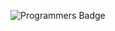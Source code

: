 ![Programmers Badge](https://raw.githubusercontent.com/{danny1321@naver.com}/Programmers_Badge_Generator/main/result/result.svg)
